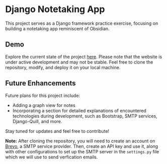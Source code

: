 # Django Notetaking App

This project serves as a Django framework practice exercise, focusing on building a notetaking app reminiscent of Obsidian.

## Demo

Explore the current state of the project [here](https://ahmedezzat.pythonanywhere.com/). Please note that the website is under active development and may not be stable. Feel free to clone the repository, modify, and deploy it on your local machine.

## Future Enhancements

Future plans for this project include:

- Adding a graph view for notes
- Incorporating a section for detailed explanations of encountered technologies during development, such as Bootstrap, SMTP services, Django-Quill, and more.

Stay tuned for updates and feel free to contribute!

**Note:** After cloning the repository, you will need to create an account on [Brevo](https://app.brevo.com/), a SMTP service provider. Then, create an API key and use it, along with other configurations to set up the SMTP server in the `settings.py` file which we will use to send verfication emails.
